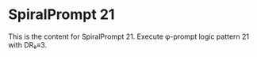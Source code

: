 # SpiralPrompt 21

This is the content for SpiralPrompt 21.
Execute φ-prompt logic pattern 21 with DR₉≡3.